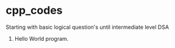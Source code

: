 # cpp_codes
Starting with basic logical question's until intermediate level DSA
1. Hello World program.